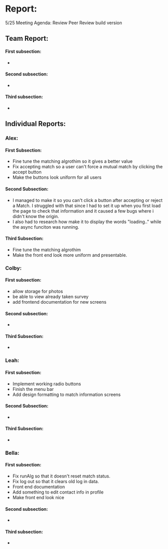 # Report:

5/25 Meeting Agenda:
Review Peer Review build version

## Team Report:
#### First subsection:
-

#### Second subsection:
- 

#### Third subsection:
- 

## Individual Reports:

### Alex:
#### First Subsection:
- Fine tune the matching algrothim so it gives a better value
- Fix accepting match so a user can't force a mutual
  match by clicking the accept button
- Make the buttons look uniform for all users

#### Second Subsection:
- I managed to make it so you can't click a button after accepting
  or reject a Match. I struggled with that since I had to set it up
  when you first load the page to check that information and it caused
  a few bugs where i didn't know the origin.
- I also had to research how make it to display the words "loading.." while the 
  async funciton was running.

#### Third Subsection:
- Fine tune the matching algrothim
- Make the front end look more uniform and presentable.

### Colby:
#### First subsection:
- allow storage for photos
- be able to view already taken survey
- add frontend documentation for new screens

#### Second subsection:
-

#### Third Subsection:
-

### Leah:
#### First subsection:
- Implement working radio buttons
- Finish the menu bar
- Add design formatting to match information screens

#### Second Subsection:
-

#### Third Subsection:
-

### Bella:
#### First subsection:
- Fix runAlg so that it doesn't reset match status.
- Fix log out so that it clears old log in data.
- Front end documentation
- Add something to edit contact info in profile
- Make front end look nice

#### Second subsection:
- 

#### Third subsection:
-
